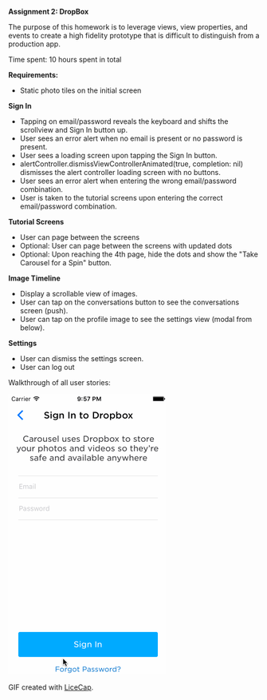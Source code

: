 
<strong> Assignment 2: DropBox</strong>

The purpose of this homework is to leverage views, view properties, and events to create a high fidelity prototype that is difficult to distinguish from a production app.

Time spent: 10 hours spent in total

<strong>Requirements:</strong>
<ul>
<li>Static photo tiles on the initial screen</li>
</ul>

<strong>Sign In</strong>
<ul>
<li>Tapping on email/password reveals the keyboard and shifts the scrollview and Sign In button up.</li>
<li>User sees an error alert when no email is present or no password is present.</li>
<li>User sees a loading screen upon tapping the Sign In button.</li>
<li>alertController.dismissViewControllerAnimated(true, completion: nil) dismisses the alert controller loading screen with no buttons.</li>
<li>User sees an error alert when entering the wrong email/password combination.</li>
<li>User is taken to the tutorial screens upon entering the correct email/password combination.</li>
</ul>

<strong>Tutorial Screens</strong>
<ul>
<li>User can page between the screens</li>
<li>Optional: User can page between the screens with updated dots</li>
<li>Optional: Upon reaching the 4th page, hide the dots and show the "Take Carousel for a Spin" button.</li>
</ul>

<strong>Image Timeline</strong>
<ul>
<li>Display a scrollable view of images.</li>
<li>User can tap on the conversations button to see the conversations screen (push).</li>
<li>User can tap on the profile image to see the settings view (modal from below).</li>
</ul>

<strong>Settings</strong>
<ul>
<li>User can dismiss the settings screen.</li>
<li>User can log out</li>
</ul>
 
Walkthrough of all user stories:

![PreworkGif](https://raw.githubusercontent.com/KayceeACollins/Assignement_2/master/Assignment2.gif)



GIF created with <a href = http://www.cockos.com/licecap/>LiceCap</a>.

